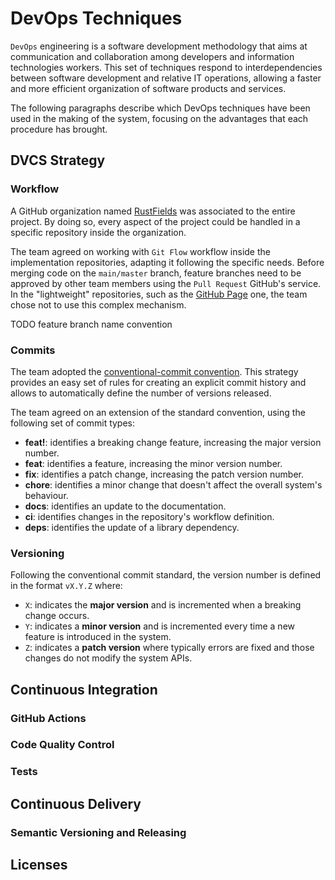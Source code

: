 # DevOps Techniques

`DevOps` engineering is a software development methodology that aims at communication and collaboration among developers and information technologies workers. This set of techniques respond to interdependencies between software development and relative IT operations, allowing a faster and more efficient organization of software products and services.

The following paragraphs describe which DevOps techniques have been used in the making of the system, focusing on the advantages that each procedure has brought.

## DVCS Strategy

### Workflow
A GitHub organization named [RustFields](https://github.com/RustFields) was associated to the entire project. By doing so, every aspect of the project could be handled in a specific repository inside the organization.

The team agreed on working with `Git Flow` workflow inside the implementation repositories, adapting it following the specific needs. Before merging code on the `main/master` branch, feature branches need to be approved by other team members using the `Pull Request` GitHub's service. In the "lightweight" repositories, such as the [GitHub Page](https://github.com/RustFields/rustfields.github.io) one, the team chose not to use this complex mechanism.

TODO feature branch name convention

### Commits

The team adopted the [conventional-commit convention](https://www.conventionalcommits.org/en/v1.0.0/). This strategy provides an easy set of rules for creating an explicit commit history and allows to automatically define the number of versions released.

The team agreed on an extension of the standard convention, using the following set of commit types:

* **feat!**: identifies a breaking change feature, increasing the major version number.
* **feat**: identifies a feature, increasing the minor version number.
* **fix**: identifies a patch change, increasing the patch version number.
* **chore**: identifies a minor change that doesn't affect the overall system's behaviour.
* **docs**: identifies an update to the documentation.
* **ci**: identifies changes in the repository's workflow definition.
* **deps**: identifies the update of a library dependency.

### Versioning

Following the conventional commit standard, the version number is defined in the format `vX.Y.Z` where:

* `X`: indicates the **major version** and is incremented when a breaking change occurs.
* `Y`: indicates a **minor version** and is incremented every time a new feature is introduced in the system.
* `Z`: indicates a **patch version** where typically errors are fixed and those changes do not modify the system APIs.

[comment]: <> (### Commit Lint Check)

## Continuous Integration
### GitHub Actions
### Code Quality Control
### Tests

[comment]: <> (### Automatic Dependency Update)

## Continuous Delivery

### Semantic Versioning and Releasing

[comment]: <> (### Containerization)

## Licenses